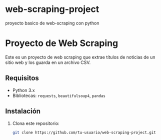 # web-scraping-project
proyecto basico de web-scraping con python
# Proyecto de Web Scraping

Este es un proyecto de web scraping que extrae títulos de noticias de un sitio web y los guarda en un archivo CSV.

## Requisitos

- Python 3.x
- Bibliotecas: `requests`, `beautifulsoup4`, `pandas`

## Instalación

1. Clona este repositorio:
   ```bash
   git clone https://github.com/tu-usuario/web-scraping-project.git
